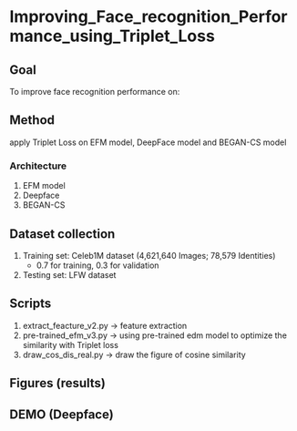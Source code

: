 # Improving_Face_recognition_Performance_using_Triplet_Loss
## Goal
To improve face recognition performance on:

## Method
apply Triplet Loss on EFM model, DeepFace model and BEGAN-CS model

### Architecture
1. EFM model
2. Deepface
3. BEGAN-CS

## Dataset collection
1. Training set: Celeb1M dataset (4,621,640 Images; 78,579 Identities)
	- 0.7 for training, 0.3 for validation
2. Testing set: LFW dataset

## Scripts
1. extract_feacture_v2.py -> feature extraction
2. pre-trained_efm_v3.py -> using pre-trained edm model to optimize the similarity with Triplet loss
3. draw_cos_dis_real.py -> draw the figure of cosine similarity

## Figures (results)


## DEMO (Deepface)

